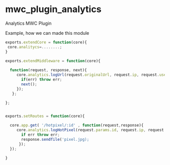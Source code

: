 mwc_plugin_analytics
====================

Analytics MWC Plugin


Example,  how we can made this module

```javascript
exports.extendCore = function(core){
 core.analitycs=........;
}

exports.extendMiddleware = function(core){
  
  function(request, response, next){
     core.analytics.logUrl(request.originalUrl, request.ip, request.user,function(err){
       if(err) throw err;
       next();
     });
   };

};


exports.setRoutes = function(core){

  core.app.get( '/hotpixel/:id' , function(request,response){
     core.analytics.logHotPixel(request.params.id, request.ip, request.user,function(err){
       if err throw err;
       response.sendfile('pixel.jpg);
      });
  });

}
```
